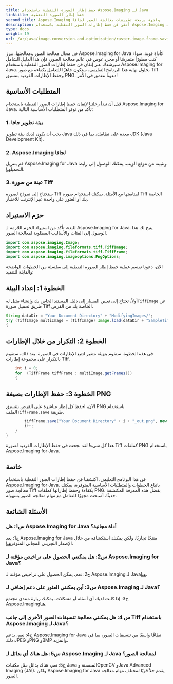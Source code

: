 ```yaml
---
title: حفظ إطار الصورة النقطية باستخدام Aspose.Imaging لـ Java
linktitle: حفظ إطار الصورة النقطية
second_title: Aspose.Imaging واجهة برمجة تطبيقات معالجة الصور لجافا
description: أتقن فن حفظ إطارات الصور النقطية باستخدام Aspose.Imaging لـ Java. تعلم كيفية التعامل بكفاءة مع صور Tiff وحفظ الإطارات الفردية بتنسيق PNG.
type: docs
weight: 19
url: /ar/java/image-conversion-and-optimization/raster-image-frame-saving/
---
```

في مجال معالجة الصور ومعالجتها، يبرز Aspose.Imaging for Java كأداة قوية. سواء كنت مطورًا متمرسًا أو مجرد غوص في عالم معالجة الصور، فإن هذا الدليل الشامل سيرشدك عبر إتقان فن حفظ إطارات الصور النقطية باستخدام Aspose.Imaging for Java. بحلول نهاية هذا البرنامج التعليمي، ستكون جاهزًا للتعامل بكفاءة مع صور Tiff وحفظ الإطارات الفردية بتنسيق PNG. دعونا نتعمق في الأمر!

## المتطلبات الأساسية

قبل أن نبدأ رحلتنا لإتقان حفظ إطارات الصور النقطية باستخدام Aspose.Imaging for Java، تأكد من توفر المتطلبات الأساسية التالية:

### 1. بيئة تطوير جافا
يجب أن يكون لديك بيئة تطوير Java معدة على نظامك، بما في ذلك JDK (Java Development Kit).

### 2. Aspose.Imaging لجافا
 قم بتنزيل Aspose.Imaging for Java وتثبيته من موقع الويب. يمكنك الوصول إلى رابط التحميل[هنا](https://releases.aspose.com/imaging/java/).

### 3. عينة من صورة Tiff
ستحتاج إلى نموذج لصورة Tiff لمتابعتها مع الأمثلة. يمكنك استخدام صورة Tiff الخاصة بك أو العثور على واحدة عبر الإنترنت للاختبار.

## حزم الاستيراد

للبدء، تأكد من استيراد الحزم اللازمة لـ Aspose.Imaging for Java. يتيح لك هذا الوصول إلى الفئات والأساليب المطلوبة لمعالجة الصور.

```java
import com.aspose.imaging.Image;
import com.aspose.imaging.fileformats.tiff.TiffImage;
import com.aspose.imaging.fileformats.tiff.TiffFrame;
import com.aspose.imaging.imageoptions.PngOptions;
```

الآن، دعونا نقسم عملية حفظ إطار الصورة النقطية إلى سلسلة من الخطوات الواضحة والقابلة للتنفيذ:

## الخطوة 1: إعداد البيئة

 أولاً، تحتاج إلى تعيين المسار إلى دليل المستند الخاص بك وإنشاء مثيل له`TiffImage` عن طريق تحميل صورة Tiff الخاصة بك من القرص.

```java
String dataDir = "Your Document Directory" + "ModifyingImages/";
try (TiffImage multiImage = (TiffImage) Image.load(dataDir + "SampleTiff1.tiff"))
{
```

## الخطوة 2: التكرار من خلال الإطارات

في هذه الخطوة، ستقوم بتهيئة متغير لتتبع الإطارات في الصورة. بعد ذلك، ستقوم بالتكرار على مجموعة إطارات Tiff.

```java
    int i = 0;
    for  (TiffFrame tiffFrame : multiImage.getFrames())
    {
```

## الخطوة 3: حفظ الإطارات بصيغة PNG

 الآن، احفظ كل إطار مباشرة على القرص بتنسيق PNG باستخدام الملف`TiffFrame.save` طريقة.

```java
        tiffFrame.save("Your Document Directory" + i + "_out.png", new PngOptions());
        i++;
    }
}
```

هذا كل شيء! لقد نجحت في حفظ الإطارات الفردية لصورة Tiff كملفات PNG باستخدام Aspose.Imaging for Java.

## خاتمة

في هذا البرنامج التعليمي، اكتشفنا فن حفظ إطارات الصور النقطية باستخدام Aspose.Imaging for Java. باتباع الخطوات والمتطلبات الأساسية المتوفرة، يمكنك معالجة صور Tiff بكفاءة وحفظ إطاراتها كملفات PNG. بفضل هذه المعرفة المكتشفة حديثًا، أصبحت مجهزًا للتعامل مع مهام معالجة الصور بسهولة.

## الأسئلة الشائعة

### س1: هل Aspose.Imaging for Java أداة مجانية؟

 ج1: يعد Aspose.Imaging for Java منتجًا تجاريًا، ولكن يمكنك استكشافه من خلال الإصدار التجريبي المجاني المتوفر[هنا](https://releases.aspose.com/).

### س2: هل يمكنني الحصول على تراخيص مؤقتة لـ Aspose.Imaging for Java؟

 ج2: نعم، يمكن الحصول على تراخيص مؤقتة لـ Aspose.Imaging لـ Java[هنا](https://purchase.aspose.com/temporary-license/).

### س3: أين يمكنني العثور على دعم إضافي لـ Aspose.Imaging لـ Java؟

 ج3: إذا كانت لديك أي أسئلة أو مشكلات، يمكنك زيارة منتدى مجتمع Aspose.Imaging[هنا](https://forum.aspose.com/).

### س 4: هل يمكنني معالجة تنسيقات الصور الأخرى إلى جانب Tiff باستخدام Aspose.Imaging لـ Java؟

ج4: نعم، يدعم Aspose.Imaging for Java نطاقًا واسعًا من تنسيقات الصور، بما في ذلك JPEG وPNG وBMP والمزيد.

### س5: هل هناك أي بدائل لـ Aspose.Imaging لـ Java لمعالجة الصور؟

ج5: نعم، هناك بدائل مثل مكتبات Java المضمنة وOpenCV وJava Advanced Imaging (JAI)، ولكن Aspose.Imaging for Java يقدم حلاً قويًا لمختلف مهام معالجة الصور.